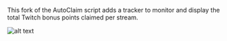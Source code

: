 This fork of the AutoClaim script adds a tracker to monitor and display the total Twitch bonus points claimed per stream.

![alt text](https://i.imgur.com/Fu9PNFp.png "1")

